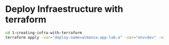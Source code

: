 # Deploy Infraestructure with terraform

```bash
cd 1-creating-infra-with-terraform
terraform apply -var="deploy-name=almanza-app-lab-a" -var="env=dev" -var="ip-eks-access=["0.0.0.0/0"]"
```


